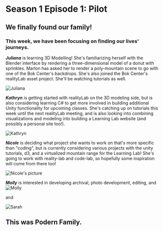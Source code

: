 # Season 1 Episode 1: Pilot

## We finally found our family!

### This week, we have been focusing on finding our lives' journeys.


***Juliana*** is learning 3D Modelling! She's familiarizing herself with the Blender interface by rendering a three-dimensional model of a donut with sprinkles. Marlon has asked her to render a poly-mountain scene to go with one of the Bok Center's backdrops. She's also joined the Bok Center's realityLab asset project. She'll be watching tutorials as well.

![Juliana](https://files.slack.com/files-pri/T0HTW3H0V-FNE1429V0/5d4b7086-2.jpg?pub_secret=cbb7fc5509)

***Kathryn*** is getting started with realityLab on the 3D modeling side, but is also considering learning C# to get more involved in building additional Unity functionality for upcoming classes. She's catching up on tutorials this week until the next realityLab meeting, and is also looking into combining visualizations and modeling into building a Learning Lab website (and possibly a personal site too!).

![Kathryn](https://files.slack.com/files-pri/T0HTW3H0V-FND87ATJ7/5d4b7209.jpg?pub_secret=887808b93f)


***Nicole*** is deciding what project she wants to work on that's more specific than "coding", but is currently considering various projects with the unity tutorials, d3, and a virtualized mountain range for the Learning Lab! She's going to work with reality-lab and code-lab, so hopefully some inspiration will come from there too!

![Nicole's picture](https://files.slack.com/files-pri/T0HTW3H0V-FNSHXDFF1/5d4b7113.jpg?pub_secret=2931059e8f)


***Molly*** is interested in developing archival, photo development, editing, and
![Molly](https://files.slack.com/files-pri/T0HTW3H0V-FNE13CGKU/5d4b7244.jpg?pub_secret=ac699b84f3)

and

![Sarah](https://files.slack.com/files-pri/T0HTW3H0V-FNQN81L69/5d4b6909.jpg?pub_secret=f826907d7d)



## This was Podern Family.




<!--stackedit_data:
eyJoaXN0b3J5IjpbMTkyMzYzNTYzOSwtMTM5MDg3NjM4MiwxMz
U3MDQ4Mjk5LDgyMTEzMDU4MCwxODAwMDkzODY0LC0xNTM3MDU4
MzI1LC0xNzIyODYxMzA1LDg3Mjk4NzQ3NiwtOTMzMTQ4MTUxLC
01ODA1NzgxMjAsLTU3NTUyMDMxLC0xNjU1MDQxNzEzLDg0MDg3
NzU0NywtMTc4ODE5MTYwNywtNTU3OTE2ODUwLDE3NDU3Nzc5OD
UsNDM1ODUxMTk4LDE1Njk2MTMsLTIxMjI2MTUzNDUsLTEyMzMx
Mzk5OTddfQ==
-->